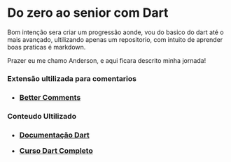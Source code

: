 **<h1>Do zero ao senior com Dart</h1>**

<p>Bom intenção sera criar um progressão aonde, vou do basico do dart até o mais avançado, ultilizando apenas um repositorio, com intuito de aprender boas praticas é markdown.</p>

<p>Prazer eu me chamo Anderson, e aqui ficara descrito minha jornada!</p>

<h3>Extensão ultilizada para comentarios <h3>

- [Better Comments](https://marketplace.visualstudio.com/items?itemName=aaron-bond.better-comments)

<h3>Conteudo Ultilizado<h3>

- [Documentação Dart](https://dart.dev/guides)

- [Curso Dart Completo](https://youtu.be/Vz11rFFewkM?si=0JTe7m-anN4JqSOk)
